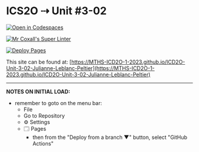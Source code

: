 # ICS2O ⇢ Unit #3-02

[![Open in Codespaces](https://classroom.github.com/assets/launch-codespace-7f7980b617ed060a017424585567c406b6ee15c891e84e1186181d67ecf80aa0.svg)](https://classroom.github.com/open-in-codespaces?assignment_repo_id=14566476)

[![Mr Coxall's Super Linter](https://github.com/MTHS-ICD2O-1-2023/ICD2O-Unit-3-02-Julianne-Leblanc-Peltier/workflows/Mr%20Coxall's%20Super%20Linter/badge.svg)](https://github.com/MTHS-ICD2O-1-2023/ICD2O-Unit-3-02-Julianne-Leblanc-Peltier/actions)

[![Deploy Pages](https://github.com/MTHS-ICD2O-1-2023/ICD2O-Unit-3-02-Julianne-Leblanc-Peltier/workflows/Deploy%20Pages/badge.svg)](https://github.com/MTHS-ICD2O-1-2023/ICD2O-Unit-3-02-Julianne-Leblanc-Peltier/actions)

This site can be found at: [https://MTHS-ICD2O-1-2023.github.io/ICD2O-Unit-3-02-Julianne-Leblanc-Peltier](https://MTHS-ICD2O-1-2023.github.io/ICD2O-Unit-3-02-Julianne-Leblanc-Peltier)

---

**NOTES ON INITIAL LOAD:**
- remember to goto on the menu bar:
  - File
  - Go to Repository
  - ⚙ Settings
  - 🗔 Pages
    - then from the "Deploy from a branch ▼" button, select "GitHub Actions"
